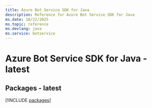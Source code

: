 ```yaml
---
title: Azure Bot Service SDK for Java
description: Reference for Azure Bot Service SDK for Java
ms.date: 10/22/2025
ms.topic: reference
ms.devlang: java
ms.service: botservice
---
```

# Azure Bot Service SDK for Java - latest
## Packages - latest
[!INCLUDE [packages](bot-service-index.md)]